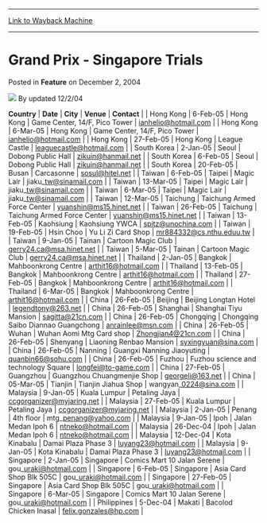 
---
[Link to Wayback Machine](https://web.archive.org/web/20220819103735/https://magic.wizards.com/en/articles/archive/feature/grand-prix-singapore-trials-2004-12-02)

[_metadata_:author]:- "updated 12-2-04"
[_metadata_:description]:- "CountryDateCityVenueContact Hong Kong6-Feb-05Hong KongGame Center, 14/F, Pico Towerianhelio@hotmail.com Hong Kong6-Mar-05Hong KongGame Center, 14/F, Pico Towerianhelio@hotmail.com Hong Kong27-Feb-05Hong KongLeague Castleleaguecastle@hotmail.com South Korea2-Jan-05SeoulDobong Public Hallzikuin@hanmail.net South Korea6-Feb-05SeoulDobong Public Hallzikuin@hanmail.net South"
[_metadata_:generator]:- "Drupal 7 (http://drupal.org)"
[_metadata_:node]:- "736171"
[_metadata_:publish_date]:- "2004-12-02"
[_metadata_:source]:- "div-main-content"
[_metadata_:title]:- "Grand Prix - Singapore Trials"
[_metadata_:wayback_capture_timestamp]:- "2022-08-19 10:37:35"
[_metadata_:wayback_raw_url]:- "https://web.archive.org/web/20220819103735id_/https://magic.wizards.com/en/articles/archive/feature/grand-prix-singapore-trials-2004-12-02"
[_metadata_:wayback_url]:- "https://magic.wizards.com/en/articles/archive/feature/grand-prix-singapore-trials-2004-12-02"
---


Grand Prix - Singapore Trials
=============================



 Posted in **Feature**
 on December 2, 2004 






![](https://media.magic.wizards.com/styles/auth_small/public/generic-avatar-150_431.png)
By updated 12/2/04













 **Country** | **Date** | **City** | **Venue** | **Contact** |
| Hong Kong | 6-Feb-05 | Hong Kong | Game Center, 14/F, Pico Tower | ianhelio@hotmail.com |
| Hong Kong | 6-Mar-05 | Hong Kong | Game Center, 14/F, Pico Tower | ianhelio@hotmail.com |
| Hong Kong | 27-Feb-05 | Hong Kong | League Castle | leaguecastle@hotmail.com |
| South Korea | 2-Jan-05 | Seoul | Dobong Public Hall | zikuin@hanmail.net |
| South Korea | 6-Feb-05 | Seoul | Dobong Public Hall | zikuin@hanmail.net |
| South Korea | 20-Feb-05 | Busan | Carcasonne | sosul@hitel.net |
| Taiwan | 6-Feb-05 | Taipei | Magic Lair | jiaku\_tw@sinamail.com |
| Taiwan | 13-Mar-05 | Taipei | Magic Lair | jiaku\_tw@sinamail.com |
| Taiwan | 6-Mar-05 | Taipei | Magic Lair | jiaku\_tw@sinamail.com |
| Taiwan | 12-Mar-05 | Taichung | Taichung Armed Force Center | yuanshin@ms15.hinet.net |
| Taiwan | 26-Feb-05 | Taichung | Taichung Armed Force Center | yuanshin@ms15.hinet.net |
| Taiwan | 13-Feb-05 | Kaohsiung | Kaohsiung YWCA | spitz@unochina.com |
| Taiwan | 19-Feb-05 | Hsin Choo | Yu Li Zi Card Shop | mr884332@cs.nthu.eduu.tw |
| Taiwan | 9-Jan-05 | Tainan | Cartoon Magic Club | gerry24.ca@msa.hinet.net |
| Taiwan | 5-Mar-05 | Tainan | Cartoon Magic Club | gerry24.ca@msa.hinet.net |
| Thailand | 2-Jan-05 | Bangkok | Mahboonkrong Centre | arthit16@hotmail.com |
| Thailand | 13-Feb-05 | Bangkok | Mahboonkrong Centre | arthit16@hotmail.com |
| Thailand | 27-Feb-05 | Bangkok | Mahboonkrong Centre | arthit16@hotmail.com |
| Thailand | 6-Mar-05 | Bangkok | Mahboonkrong Centre | arthit16@hotmail.com |
| China | 26-Feb-05 | Beijing  | Beijing Longtan Hotel | legendtony@263.net |
| China | 26-Feb-05 | Shanghai | Shanghai Tiyu Mansion | sagitta@21cn.com |
| China | 26-Feb-05 | Chongqing | Chongqing Saibo Diannao Guangchong | anrainlee@msn.com |
| China | 26-Feb-05 | Wuhan | Wuhan Aomi Mtg Card shop | Zhongjian4@21cn.com |
| China | 26-Feb-05 | Shenyang | Liaoning Renbao Mansion  | syxingyuan@sina.com |
| China | 26-Feb-05 | Nanning | Guangxi Nanning Jiaoyuting | quanbin66@sohu.com |
| China | 26-Feb-05 | Fuzhou | Fuzhou science and technology Square | longfei@to-game.com |
| China | 27-Feb-05 | Guangzhou | Guangzhou Chuangmenjie Shop | georgeli@163.net |
| China | 05-Mar-05 | Tianjin | Tianjin Jiahua Shop | wangyan\_0224@sina.com |
| Malaysia | 9-Jan-05 | Kuala Lumpur | Petaling Jaya | ccgorganizer@myjaring.net |
| Malaysia | 27-Feb-05 | Kuala Lumpur | Petaling Jaya | ccgorganizer@myjaring.net |
| Malaysia | 2-Jan-05 | Penang | 4th floor | mtg\_penang@yahoo.com |
| Malaysia | 9-Jan-05 | Ipoh | Jalan Medan Ipoh 6 | ntneko@hotmail.com |
| Malaysia | 26-Dec-04 | Ipoh | Jalan Medan Ipoh 6 | ntneko@hotmail.com |
| Malaysia | 12-Dec-04 | Kota Kinabalu | Damai Plaza Phase 3 | luyang23@hotmail.com |
| Malaysia | 9-Jan-05 | Kota Kinabalu | Damai Plaza Phase 3 | luyang23@hotmail.com |
| Singapore | 2-Jan-05 | Singapore | Comics Mart 10 Jalan Serene | gou\_uraki@hotmail.com |
| Singapore | 6-Feb-05 | Singapore | Asia Card Shop Blk 505C | gou\_uraki@hotmail.com |
| Singapore | 27-Feb-05 | Singapore | Asia Card Shop Blk 505C | gou\_uraki@hotmail.com |
| Singapore | 6-Mar-05 | Singapore | Comics Mart 10 Jalan Serene | gou\_uraki@hotmail.com |
| Philippines | 5-Dec-04 | Makati | Bacolod Chicken Inasal | felix.gonzales@hp.com |







